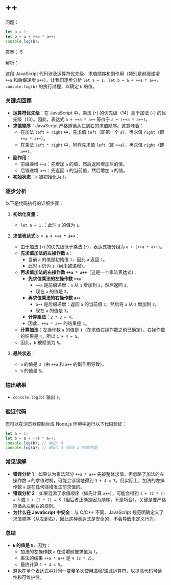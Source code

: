# ++

问题：
```javascript
let a = 1;
let b = a + ++a * a++;
console.log(b);
```
答案： 5

解析：

这段 JavaScript 代码涉及运算符优先级、求值顺序和副作用（特别是前缀递增 `++a` 和后缀递增 `a++`）。让我们逐步分析 `let a = 1; let b = a + ++a * a++; console.log(b)` 的执行过程，以确定 `b` 的值。

### 关键点回顾
- **运算符优先级**：在 JavaScript 中，乘法 (`*`) 的优先级（14）高于加法 (`+`) 的优先级（13）。因此，表达式 `a + ++a * a++` 等价于 `a + (++a * a++)`。
- **求值顺序**：JavaScript 严格遵循从左到右的求值顺序。这意味着：
    - 在加法 `left + right` 中，先求值 `left`（即第一个 `a`），再求值 `right`（即 `++a * a++`）。
    - 在乘法 `left * right` 中，同样先求值 `left`（即 `++a`），再求值 `right`（即 `a++`）。
- **副作用**：
    - 前缀递增 `++a`：先增加 `a` 的值，然后返回增加后的值。
    - 后缀递增 `a++`：先返回 `a` 的当前值，然后增加 `a` 的值。
- **初始状态**：`a` 被初始化为 `1`。

### 逐步分析
以下是代码执行的详细步骤：

1. **初始化变量**：
    - `let a = 1;`：此时 `a` 的值为 `1`。

2. **求值表达式 `b = a + ++a * a++`**：
    - 由于加法 (`+`) 的优先级低于乘法 (`*`)，表达式被分组为 `a + (++a * a++)`。
    - **先求值加法的左操作数 `a`**：
        - 当前 `a` 的值是初始值 `1`，因此 `a` 返回 `1`。
        - 此时 `a` 仍为 `1`（尚未被递增）。
    - **再求值加法的右操作数 `++a * a++`**（这是一个乘法表达式）：
        - **先求值乘法的左操作数 `++a`**：
            - `++a` 是前缀递增：`a` 从 `1` 增加到 `2`，然后返回 `2`。
            - 现在 `a` 的值是 `2`。
        - **再求值乘法的右操作数 `a++`**：
            - `a++` 是后缀递增：返回 `a` 的当前值 `2`，然后将 `a` 从 `2` 增加到 `3`。
            - 现在 `a` 的值是 `3`。
        - **计算乘法**：`2 * 2 = 4`。
        - 因此，`++a * a++` 的结果是 `4`。
    - **计算加法**：左操作数 `a` 的值是 `1`（在求值右操作数之前已确定），右操作数的结果是 `4`，所以 `1 + 4 = 5`。
    - 因此，`b` 被赋值为 `5`。

3. **最终状态**：
    - `a` 的值是 `3`（由 `++a` 和 `a++` 的副作用导致）。
    - `b` 的值是 `5`。

### 输出结果
- `console.log(b)` 输出 `5`。

### 验证代码
您可以在浏览器控制台或 Node.js 环境中运行以下代码验证：

```javascript
let a = 1;
let b = a + ++a * a++;
console.log(b); // 输出: 5
console.log(a); // 输出: 3（验证 a 的最终值）
```

### 常见误解
- **错误分析 1**：如果认为乘法部分 `++a * a++` 先被整体求值，但忽略了加法的左操作数 `a` 的求值时机，可能会错误地得到 `3 + 4 = 7`。但实际上，加法的左操作数 `a` 是在任何递增发生前求值的。
- **错误分析 2**：如果混淆了求值顺序（如先计算 `a++`），可能会得到 `1 + (2 * 1) = 3` 或 `1 + (2 * 2) = 5`（但后者正确是因为顺序，不是巧合）。关键是要严格遵循从左到右的规则。
- **为什么在 JavaScript 中安全**：与 C/C++ 不同，JavaScript 规范明确定义了求值顺序（从左到右），因此这种表达式是安全的，不会导致未定义行为。

### 总结
- **`b` 的值是 `5`**，因为：
    - 加法的左操作数 `a` 在递增前被求值为 `1`。
    - 乘法的结果 `++a * a++` 是 `4`（`2 * 2`）。
    - 最终计算 `1 + 4 = 5`。
- 避免在单个表达式中对同一变量多次使用递增/递减运算符，以提高代码可读性和可维护性。

